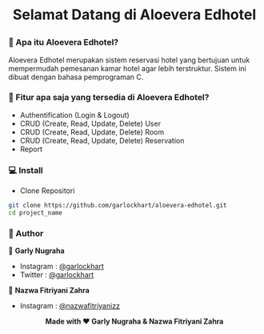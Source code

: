 # <p align="center"><b>Selamat Datang di Aloevera Edhotel</b></p>


### 🤔 Apa itu Aloevera Edhotel?

Aloevera Edhotel merupakan sistem reservasi hotel yang bertujuan untuk mempermudah pemesanan kamar hotel agar lebih terstruktur. Sistem ini dibuat dengan bahasa pemprograman C.

### 🤨 Fitur apa saja yang tersedia di Aloevera Edhotel?
- Authentification (Login & Logout)
- CRUD (Create, Read, Update, Delete) User
- CRUD (Create, Read, Update, Delete) Room
- CRUD (Create, Read, Update, Delete) Reservation
- Report

### 💻 Install
- Clone Repositori
```bash
git clone https://github.com/garlockhart/aloevera-edhotel.git
cd project_name
```

### 🧑 Author
👤 **Garly Nugraha**
- Instagram : <a href="https://www.instagram.com/garlockhart/">@garlockhart</a>
- Twitter : <a href="https://twitter.com/garlockhart/">@garlockhart</a>

👤 **Nazwa Fitriyani Zahra**
- Instagram : <a href="https://www.instagram.com/nazwafitriyanizz/">@nazwafitriyanizz</a>

<p align="center"><b>Made with ❤️ Garly Nugraha & Nazwa Fitriyani Zahra</b></p>
